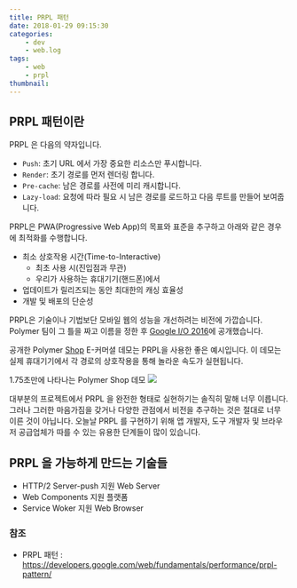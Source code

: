 ```yaml
---
title: PRPL 패턴
date: 2018-01-29 09:15:30
categories:
    - dev
    - web.log
tags:
    - web
    - prpl
thumbnail:
---
```


## PRPL 패턴이란

PRPL 은 다음의 약자입니다.

- `Push`: 초기 URL 에서 가장 중요한 리소스만 푸시합니다.
- `Render`: 초기 경로를 먼저 렌더링 합니다.
- `Pre-cache`: 남은 경로를 사전에 미리 캐시합니다.
- `Lazy-load`: 요청에 따라 필요 시 남은 경로를 로드하고 다음 루트를 만들어 보여줍니다.

PRPL은 PWA(Progressive Web App)의 목표와 표준을 추구하고 아래와 같은 경우에 최적화를 수행합니다.

* 최소 상호작용 시간(Time-to-Interactive)
    * 최초 사용 시(진입점과 무관)
    * 우리가 사용하는 휴대기기(핸드폰)에서
* 업데이트가 릴리즈되는 동안 최대한의 캐싱 효율성
* 개발 및 배포의 단순성

PRPL은 기술이나 기법보단 모바일 웹의 성능을 개선하려는 비전에 가깝습니다. Polymer 팀이 그 틀을 짜고 이름을 정한 후 [Google I/O 2016](https://www.youtube.com/watch?v=J4i0xJnQUzU)에 공개했습니다.

공개한 Polymer [Shop](https://shop.polymer-project.org/) E-커머셜 데모는 PRPL을 사용한 좋은 예시입니다. 이 데모는 실제 휴대기기에서 각 경로의 상호작용을 통해 놀라운 속도가 실현됩니다.


1.75초만에 나타나는 Polymer Shop 데모
![](https://developers.google.com/web/fundamentals/performance/prpl-pattern/images/app-build-prpl-shop.jpg)


대부분의 프로젝트에서 PRPL 을 완전한 형태로 실현하기는 솔직히 말해 너무 이릅니다. 
그러나 그러한 마음가짐을 갖거나 다양한 관점에서 비전을 추구하는 것은 절대로 너무 이른 것이 아닙니다. 
오늘날 PRPL 를 구현하기 위해 앱 개발자, 도구 개발자 및 브라우저 공급업체가 따를 수 있는 유용한 단계들이 많이 있습니다.

## PRPL 을 가능하게 만드는 기술들
* HTTP/2 Server-push 지원 Web Server
* Web Components 지원 플랫폼
* Service Woker 지원 Web Browser


### 참조

-  PRPL 패턴 : https://developers.google.com/web/fundamentals/performance/prpl-pattern/